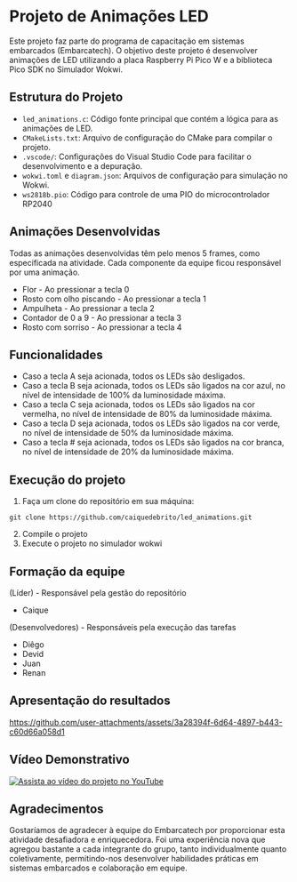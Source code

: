 # Projeto de Animações LED

Este projeto faz parte do programa de capacitação em sistemas embarcados (Embarcatech). O objetivo deste projeto é desenvolver animações de LED utilizando a placa Raspberry Pi Pico W e a biblioteca Pico SDK no Simulador Wokwi.

## Estrutura do Projeto

- `led_animations.c`: Código fonte principal que contém a lógica para as animações de LED.
- `CMakeLists.txt`: Arquivo de configuração do CMake para compilar o projeto.
- `.vscode/`: Configurações do Visual Studio Code para facilitar o desenvolvimento e a depuração.
- `wokwi.toml` e `diagram.json`: Arquivos de configuração para simulação no Wokwi.
- `ws2818b.pio`: Código para controle de uma PIO do microcontrolador RP2040

## Animações Desenvolvidas

Todas as animações desenvolvidas têm pelo menos 5 frames, como especificada na atividade. Cada componente da equipe ficou responsável por uma animação.

- Flor - Ao pressionar a tecla 0
- Rosto com olho piscando - Ao pressionar a tecla 1
- Ampulheta - Ao pressionar a tecla 2
- Contador de 0 a 9 - Ao pressionar a tecla 3
- Rosto com sorriso - Ao pressionar a tecla 4

## Funcionalidades

- Caso a tecla A seja acionada, todos os LEDs são desligados. 
- Caso a tecla B seja acionada, todos os LEDs são ligados na cor azul, no nível de intensidade de 100% da luminosidade máxima. 
- Caso a tecla C seja acionada, todos os LEDs são ligados na cor vermelha, no nível de intensidade de 80% da luminosidade máxima. 
- Caso a tecla D seja acionada, todos os LEDs são ligados na cor verde, no nível de intensidade de 50% da luminosidade máxima. 
- Caso a tecla # seja acionada, todos os LEDs são ligados na cor branca, no nível de intensidade de 20% da luminosidade máxima. 

## Execução do projeto

1. Faça um clone do repositório em sua máquina:
```
git clone https://github.com/caiquedebrito/led_animations.git
```

2. Compile o projeto
3. Execute o projeto no simulador wokwi

## Formação da equipe

(Líder) - Responsável pela gestão do repositório
- Caique 

(Desenvolvedores) - Responsáveis pela execução das tarefas

- Diêgo
- Devid
- Juan
- Renan

## Apresentação do resultados

https://github.com/user-attachments/assets/3a28394f-6d64-4897-b443-c60d66a058d1

## Vídeo Demonstrativo

[![Assista ao vídeo do projeto no YouTube](https://img.youtube.com/vi/JgjQNOM3ox0/hqdefault.jpg)](https://www.youtube.com/watch?v=JgjQNOM3ox0)

## Agradecimentos

Gostaríamos de agradecer à equipe do Embarcatech por proporcionar esta atividade desafiadora e enriquecedora. Foi uma experiência nova que agregou bastante a cada integrante do grupo, tanto individualmente quanto coletivamente, permitindo-nos desenvolver habilidades práticas em sistemas embarcados e colaboração em equipe.
